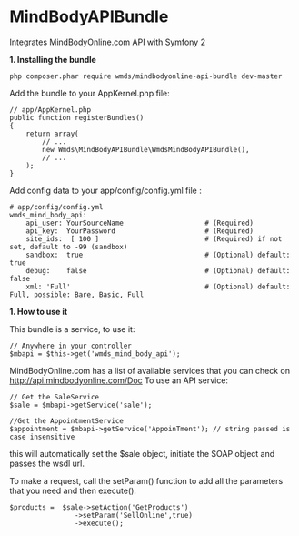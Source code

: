 MindBodyAPIBundle
=================

Integrates MindBodyOnline.com API with Symfony 2

**1. Installing the bundle**

    php composer.phar require wmds/mindbodyonline-api-bundle dev-master

Add the bundle to your AppKernel.php file:

    // app/AppKernel.php
    public function registerBundles()
    {
        return array(
            // ...
            new Wmds\MindBodyAPIBundle\WmdsMindBodyAPIBundle(),
            // ...
        );
    }

Add config data to your app/config/config.yml file :

    # app/config/config.yml
    wmds_mind_body_api:
        api_user: YourSourceName                    # (Required)
        api_key:  YourPassword                      # (Required)
        site_ids:  [ 100 ]                          # (Required) if not set, default to -99 (sandbox)
        sandbox:  true                              # (Optional) default: true
        debug:    false                             # (Optional) default: false
        xml: 'Full'                                 # (Optional) default: Full, possible: Bare, Basic, Full

**1. How to use it**

This bundle is a service, to use it:

    // Anywhere in your controller
    $mbapi = $this->get('wmds_mind_body_api');

MindBodyOnline.com has a list of available services that you can check on http://api.mindbodyonline.com/Doc
To use an API service:

    // Get the SaleService
    $sale = $mbapi->getService('sale');

    //Get the AppointmentService
    $appointment = $mbapi->getService('AppoinTment'); // string passed is case insensitive

this will automatically set the $sale object, initiate the SOAP object and passes the wsdl url.

To make a request, call the setParam() function to add all the parameters that you need and then execute():

    $products =  $sale->setAction('GetProducts')
                    ->setParam('SellOnline',true)
                    ->execute();


